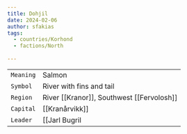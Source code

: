 ```yaml
---
title: Dohjil
date: 2024-02-06
author: sfakias
tags:
  - countries/Korhond
  - factions/North
 
---
```

| | |
| --- | --- |
| `Meaning` | Salmon |
| `Symbol` | River with fins and tail |
| `Region` | River [[Kranor]], Southwest [[Fervolosh]] |
| `Capital` | [[Kranårvikk]] |
| `Leader` | [[Jarl Bugril|Jarl Bugril Menilson]] |